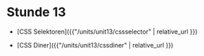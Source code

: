# Stunde 13

* [CSS Selektoren]({{"/units/unit13/cssselector" | relative_url }})

* [CSS Diner]({{"/units/unit13/cssdiner" | relative_url }})

